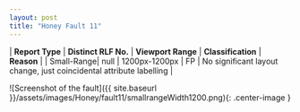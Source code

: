 ```yaml
---
layout: post
title: "Honey Fault 11"
---
```

| **Report Type** | **Distinct RLF No.** | **Viewport Range** | **Classification** | **Reason** |
| Small-Range| null | 1200px-1200px | FP | No significant layout change, just coincidental attribute labelling | 

![Screenshot of the fault]({{ site.baseurl }}/assets/images/Honey/fault11/smallrangeWidth1200.png){: .center-image }
